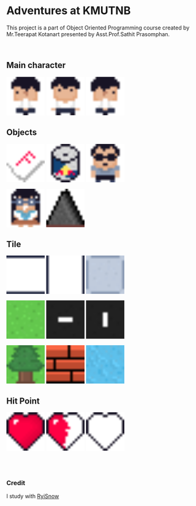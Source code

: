 # Adventures at KMUTNB
This project is a part of Object Oriented Programming course created by Mr.Teerapat Kotanart presented by Asst.Prof.Sathit Prasomphan.

<br/>

## Main character
<img hight="100" width="100" src="https://github.com/xobazjr/adventures-at-kmutnb/blob/main/assets/main-character/main-character%20-%20left.png"> <img hight="100" width="100" src="https://github.com/xobazjr/adventures-at-kmutnb/blob/main/assets/main-character/main-character%20-%20front.png"> <img hight="100" width="100" src="https://github.com/xobazjr/adventures-at-kmutnb/blob/main/assets/main-character/main-character%20-%20right.png">

## Objects
<img hight="100" width="100" src="https://github.com/xobazjr/adventures-at-kmutnb/blob/main/assets/objects/paper-f.png"> <img hight="100" width="100" src="https://github.com/xobazjr/adventures-at-kmutnb/blob/main/assets/objects/energy-drink.png"> <img hight="100" width="100" src="https://github.com/xobazjr/adventures-at-kmutnb/blob/main/assets/objects/sathit.png">

<img hight="100" width="100" src="https://github.com/xobazjr/adventures-at-kmutnb/blob/main/assets/objects/faii-dek-ped.png"> <img hight="100" width="100" src="https://github.com/xobazjr/adventures-at-kmutnb/blob/main/assets/objects/spike.png">

## Tile
<img hight="100" width="100" src="https://github.com/xobazjr/adventures-at-kmutnb/blob/main/assets/tile/building-sideways.png"> <img hight="100" width="100" src="https://github.com/xobazjr/adventures-at-kmutnb/blob/main/assets/tile/building-straight.png"> <img hight="100" width="100" src="https://github.com/xobazjr/adventures-at-kmutnb/blob/main/assets/tile/floor.png">

<img hight="100" width="100" src="https://github.com/xobazjr/adventures-at-kmutnb/blob/main/assets/tile/grass.png"> <img hight="100" width="100" src="https://github.com/xobazjr/adventures-at-kmutnb/blob/main/assets/tile/road-sideways.png"> <img hight="100" width="100" src="https://github.com/xobazjr/adventures-at-kmutnb/blob/main/assets/tile/road-straight.png">

<img hight="100" width="100" src="https://github.com/xobazjr/adventures-at-kmutnb/blob/main/assets/tile/tree.png"> <img hight="100" width="100" src="https://github.com/xobazjr/adventures-at-kmutnb/blob/main/assets/tile/wall-front.png"> <img hight="100" width="100" src="https://github.com/xobazjr/adventures-at-kmutnb/blob/main/assets/tile/water.png">

## Hit Point
<img hight="100" width="100" src="https://github.com/xobazjr/adventures-at-kmutnb/blob/main/assets/objects/heart-full.png"> <img hight="100" width="100" src="https://github.com/xobazjr/adventures-at-kmutnb/blob/main/assets/objects/heart-half.png"> <img hight="100" width="100" src="https://github.com/xobazjr/adventures-at-kmutnb/blob/main/assets/objects/heart-empty.png">

<br/>
<br/>

### Credit
I study with [RyiSnow](https://www.youtube.com/@RyiSnow)
